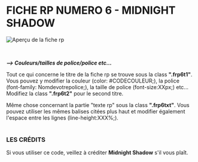 # FICHE RP NUMERO 6 - MIDNIGHT SHADOW

![Aperçu de la fiche rp](https://i.goopics.net/uourd2.png)
 
<br/>

**_⟶ Couleurs/tailles de police/police etc..._**

Tout ce qui concerne le titre de la fiche rp se trouve sous la class <b>"**.frp6t1**"</b>. Vous pouvez y modifier la couleur (color: #CODECOULEUR;), la police (font-family: Nomdevotrepolice;), la taille de police (font-size:XXpx;) etc... Modifiez la class <b>".frp6t2"</b> pour le second titre.

Même chose concernant la partie "texte rp" sous la class <b>"**.frp6txt**"</b>. Vous pouvez utiliser les mêmes balises citées plus haut et modifier également l'espace entre les lignes (line-height:XXX%;).
 <br/><br/>
### LES CRÉDITS

Si vous utiliser ce code, veillez à créditer **Midnight Shadow** s'il vous plaît.<br/>
